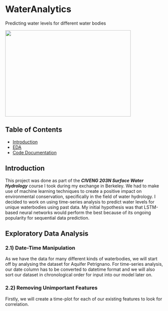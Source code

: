 # WaterAnalytics
Predicting water levels for different water bodies

<img src='https://user-images.githubusercontent.com/77097236/176115195-c28c5ffa-0c2c-4111-8728-0f46bfbb3466.jpg' width='400' height='275'>

## Table of Contents
* [Introduction](#introduction)
* [EDA](#exploratory-data-analysis)
* [Code Documentation](#code-documentation)

## Introduction
This project was done as part of the **_CIVENG 203N Surface Water Hydrology_** course I took during my exchange in Berkeley. We had to make use of machine learning techniques to create a positive impact on environmental conservation, specifically in the field of water hydrology. I decided to work on using time-series analysis to predict water levels for unique waterbodies using past data.
My initial hypothesis was that LSTM-based neural networks would perform the best because of its ongoing popularity for sequential data prediction.

## Exploratory Data Analysis
### 2.1) Date-Time Manipulation
As we have the data for many different kinds of waterbodies, we will start off by analysing the dataset for Aquifer Petrignano. For time-series analysis, our date column has to be converted to datetime format and we will also sort our dataset in chronological order for input into our model later on.

### 2.2) Removing Unimportant Features
Firstly, we will create a time-plot for each of our existing features to look for correlation.
